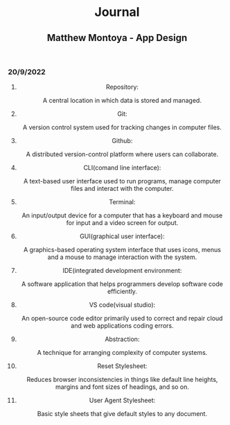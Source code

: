 <header>
<h1 align="center">Journal</h1> 
<h2 align="center">Matthew Montoya - App Design</h2> 
</header>

<body> 
<header>
<h3 align="left">20/9/2022</h3>
<OL>
<li>Repository: </li>
<p>A central location in which data is stored and managed. </p>
<li>Git: </li> 
<p>A version control system used for tracking changes in computer files. </p>
<li>Github: </li>
<p>A distributed version-control platform where users can collaborate. </p>
<li>CLI(comand line interface): </li>
<p>A text-based user interface used to run programs, manage computer files and interact with the computer. </p>
<li>Terminal: </li>
<p>An input/output device for a computer that has a keyboard and mouse for input and a video screen for output.</p>
<li>GUI(graphical user interface): </li>
<p>A graphics-based operating system interface that uses icons, menus and a mouse to manage interaction with the system. </p>
<li>IDE(integrated development environment: </li>
<p>A software application that helps programmers develop software code efficiently. </p>
<li>VS code(visual studio): </li>
<p>An open-source code editor primarily used to correct and repair cloud and web applications coding errors. </p>
<li>Abstraction: </li>
<p>A technique for arranging complexity of computer systems. </p>
<li>Reset Stylesheet: </li>
<p>Reduces browser inconsistencies in things like default line heights, margins and font sizes of headings, and so on.</p>
<li>User Agent Stylesheet: </li>
<p>Basic style sheets that give default styles to any document.</p>
</OL>

